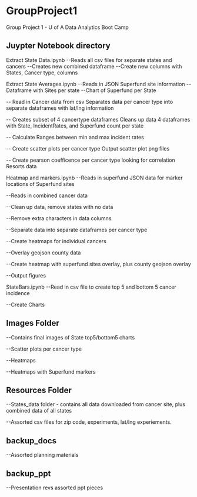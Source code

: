 # GroupProject1
Group Project 1 - U of A Data Analytics Boot Camp

## Juypter Notebook directory

Extract State Data.ipynb
  --Reads all csv files for separate states and cancers
  --Creates new combined dataframe
    --Create new columns with States, Cancer type, columns

Extract State Averages.ipynb
    --Reads in JSON Superfund site information
    --Dataframe with Sites per state
    --Chart of Superfund per State
    
-- Read in Cancer data from csv
    Separates data per cancer type into separate dataframes with lat/lng information
    
-- Creates subset of 4 cancertype dataframes
    Cleans up data
    4 dataframes with State, IncidentRates, and Superfund count per state
    
-- Calculate Ranges between min and max incident rates

-- Create scatter plots per cancer type
   Output scatter plot png files
   
-- Create pearson coefficence per cancer type looking for correlation
   Resorts data
   
Heatmap and markers.ipynb
  --Reads in superfund JSON data for marker locations of Superfund sites
  
  --Reads in combined cancer data 
  
  --Clean up data, remove states with no data
  
  --Remove extra characters in data columns
  
  --Separate data into separate dataframes per cancer type
  
  --Create heatmaps for individual cancers
  
  --Overlay geojson county data
  
  --Create heatmap with superfund sites overlay, plus county geojson overlay
  
  --Output figures

StateBars.ipynb
  --Read in csv file to create top 5 and bottom 5 cancer incidence
  
  --Create Charts
  
## Images Folder
  --Contains final images of State top5/bottom5 charts
  
  --Scatter plots per cancer type
  
  --Heatmaps
  
  --Heatmaps with Superfund markers
  
## Resources Folder
  --States_data folder - contains all data downloaded from cancer site, plus combined data of all states
  
  --Assorted csv files for zip code, experiments, lat/lng experiements.
  
## backup_docs
  --Assorted planning materials

## backup_ppt
  --Presentation revs assorted ppt pieces
	
